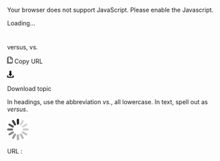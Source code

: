 Your browser does not support JavaScript. Please enable the Javascript.

Loading...

# 

versus, vs.

![Copy URL](media/versus-vs/Copy.png)
Copy URL

![Download](media/versus-vs/Download.png)

Download topic

In headings, use the abbreviation *vs.*, all lowercase. In text, spell out as *versus*.

![In progress](media/versus-vs/activity-large.gif)

URL :
